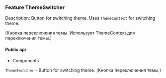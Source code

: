 ### Feature ThemeSwitcher

Description: Button for switching theme. Uses `ThemeContext` for switching theme.

(Кнопка переключения темы. Использует ThemeContext для переключения темы.)

#### Public api

- Components

`ThemeSwitcher` - Button for switching theme. (Кнопка переключения темы.)
